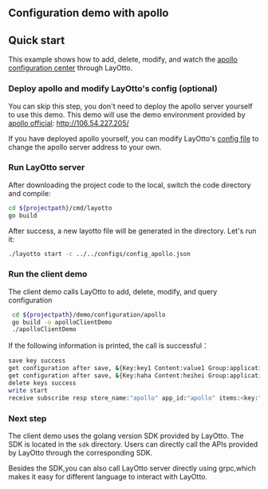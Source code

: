 <h2>Configuration demo with apollo</h2>

## Quick start

This example shows how to add, delete, modify, and watch the [apollo configuration center](https://github.com/ctripcorp/apollo) through LayOtto.

### Deploy apollo and modify LayOtto's config (optional)

You can skip this step, you don't need to deploy the apollo server yourself to use this demo. This demo will use the demo environment provided by [apollo official](https://github.com/ctripcorp/apollo): http://106.54.227.205/

If you have deployed apollo yourself, you can modify LayOtto's [config file](../../../../configs/config_apollo.json) to change the apollo server address to your own.

### Run LayOtto server

After downloading the project code to the local, switch the code directory and compile:

```bash
cd ${projectpath}/cmd/layotto
go build
```

After success, a new layotto file will be generated in the directory. Let's run it:

```bash
./layotto start -c ../../configs/config_apollo.json
```

### Run the client demo 

The client demo calls LayOtto to add, delete, modify, and query configuration

```bash
 cd ${projectpath}/demo/configuration/apollo
 go build -o apolloClientDemo
 ./apolloClientDemo
```

If the following information is printed, the call is successful：

```bash
save key success
get configuration after save, &{Key:key1 Content:value1 Group:application Label:prod Tags:map[feature:print release:1.0.0] Metadata:map[]} 
get configuration after save, &{Key:haha Content:heihei Group:application Label:prod Tags:map[feature:haha release:1.0.0] Metadata:map[]} 
delete keys success
write start
receive subscribe resp store_name:"apollo" app_id:"apollo" items:<key:"heihei" content:"heihei1" group:"application" label:"prod" tags:<key:"feature" value:"haha" > tags:<key:"release" value:"16" > >
```

### Next step

The client demo uses the golang version SDK provided by LayOtto. The SDK is located in the `sdk` directory. Users can directly call the APIs provided by LayOtto through the corresponding SDK.

Besides the SDK,you can also call LayOtto server directly using grpc,which makes it easy for different language to interact with LayOtto.

